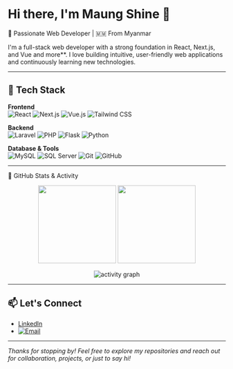 # Hi there, I'm Maung Shine 👋

🎯 Passionate Web Developer | 🇲🇲 From Myanmar

I'm a full-stack web developer with a strong foundation in React, Next.js, and Vue and more\*\*. I love building intuitive, user-friendly web applications and continuously learning new technologies.

---

## 🚀 Tech Stack

**Frontend**  
![React](https://img.shields.io/badge/-React-61DAFB?logo=react&logoColor=white&style=flat)
![Next.js](https://img.shields.io/badge/-Next.js-000000?logo=next.js&logoColor=white&style=flat)
![Vue.js](https://img.shields.io/badge/-Vue.js-4FC08D?logo=vue.js&logoColor=white&style=flat)
![Tailwind CSS](https://img.shields.io/badge/-Tailwind-38B2AC?logo=tailwind-css&logoColor=white&style=flat)

**Backend**  
![Laravel](https://img.shields.io/badge/-Laravel-F05340?logo=laravel&logoColor=white&style=flat)
![PHP](https://img.shields.io/badge/-PHP-777BB4?logo=php&logoColor=white&style=flat)
![Flask](https://img.shields.io/badge/-Flask-000000?logo=flask&logoColor=white&style=flat)
![Python](https://img.shields.io/badge/-Python-3776AB?logo=python&logoColor=white&style=flat)

**Database & Tools**  
![MySQL](https://img.shields.io/badge/-MySQL-4479A1?logo=mysql&logoColor=white&style=flat)
![SQL Server](https://img.shields.io/badge/-SQL%20Server-CC2927?logo=microsoft-sql-server&logoColor=white&style=flat)
![Git](https://img.shields.io/badge/-Git-F05032?logo=git&logoColor=white&style=flat)
![GitHub](https://img.shields.io/badge/-GitHub-181717?logo=github&logoColor=white&style=flat)

---

🚀 GitHub Stats & Activity

<p align="center"> <img src="https://github-readme-stats.vercel.app/api?username=maungshine&show_icons=true&theme=tokyonight" height="180"/> <img src="https://github-readme-streak-stats.herokuapp.com?user=maungshine&theme=tokyonight&hide_border=true" height="180"/> </p> <p align="center"> <img src="https://github-readme-activity-graph.vercel.app/graph?username=maungshine&theme=react-dark&hide_border=true" alt="activity graph"/> </p>

---

## 📫 Let's Connect

- [LinkedIn](https://linkedin.com/in/maungshine)
- [![Email](https://img.shields.io/badge/email-shinekoko1276@gmail.com-blue?logo=gmail)](mailto:shinekoko1276@gmail.com)

---

_Thanks for stopping by! Feel free to explore my repositories and reach out for collaboration, projects, or just to say hi!_

